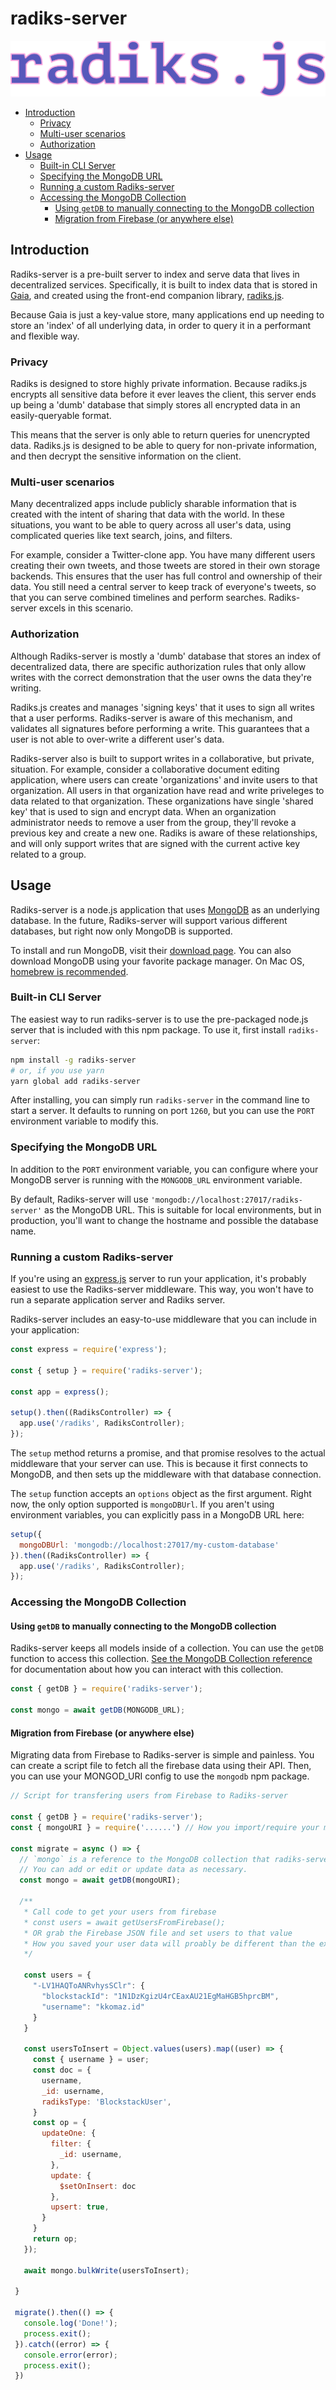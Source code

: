 # radiks-server

![radiks.js](./radiks.js@2x.png)

<!-- TOC depthFrom:2 -->

- [Introduction](#introduction)
  - [Privacy](#privacy)
  - [Multi-user scenarios](#multi-user-scenarios)
  - [Authorization](#authorization)
- [Usage](#usage)
  - [Built-in CLI Server](#built-in-cli-server)
  - [Specifying the MongoDB URL](#specifying-the-mongodb-url)
  - [Running a custom Radiks-server](#running-a-custom-radiks-server)
  - [Accessing the MongoDB Collection](#accessing-the-mongodb-collection)
    - [Using `getDB` to manually connecting to the MongoDB collection](#using-getdb-to-manually-connecting-to-the-mongodb-collection)
    - [Migration from Firebase (or anywhere else)](#migration-from-firebase-or-anywhere-else)

<!-- /TOC -->

## Introduction

Radiks-server is a pre-built server to index and serve data that lives in decentralized services. Specifically, it is built to index data that is stored in [Gaia](https://github.com/blockstack/gaia), and created using the front-end companion library, [radiks.js](https://github.com/hstove/radiks).

Because Gaia is just a key-value store, many applications end up needing to store an 'index' of all underlying data, in order to query it in a performant and flexible way.

### Privacy

Radiks is designed to store highly private information. Because radiks.js encrypts all sensitive data before it ever leaves the client, this server ends up being a 'dumb' database that simply stores all encrypted data in an easily-queryable format.

This means that the server is only able to return queries for unencrypted data. Radiks.js is designed to be able to query for non-private information, and then decrypt the sensitive information on the client.

### Multi-user scenarios

Many decentralized apps include publicly sharable information that is created with the intent of sharing that data with the world. In these situations, you want to be able to query across all user's data, using complicated queries like text search, joins, and filters.

For example, consider a Twitter-clone app. You have many different users creating their own tweets, and those tweets are stored in their own storage backends. This ensures that the user has full control and ownership of their data. You still need a central server to keep track of everyone's tweets, so that you can serve combined timelines and perform searches. Radiks-server excels in this scenario.

### Authorization

Although Radiks-server is mostly a 'dumb' database that stores an index of decentralized data, there are specific authorization rules that only allow writes with the correct demonstration that the user owns the data they're writing.

Radiks.js creates and manages 'signing keys' that it uses to sign all writes that a user performs. Radiks-server is aware of this mechanism, and validates all signatures before performing a write. This guarantees that a user is not able to over-write a different user's data.

Radiks-server also is built to support writes in a collaborative, but private, situation. For example, consider a collaborative document editing application, where users can create 'organizations' and invite users to that organization. All users in that organization have read and write priveleges to data related to that organization. These organizations have single 'shared key' that is used to sign and encrypt data. When an organization administrator needs to remove a user from the group, they'll revoke a previous key and create a new one. Radiks is aware of these relationships, and will only support writes that are signed with the current active key related to a group.

## Usage

Radiks-server is a node.js application that uses [MongoDB](https://www.mongodb.com/) as an underlying database. In the future, Radiks-server will support various different databases, but right now only MongoDB is supported.

To install and run MongoDB, visit their [download page](https://www.mongodb.com/download-center/community). You can also download MongoDB using your favorite package manager. On Mac OS, [homebrew is recommended](https://docs.mongodb.com/manual/tutorial/install-mongodb-on-os-x/#install-mongodb-community-edition-with-homebrew).

### Built-in CLI Server

The easiest way to run radiks-server is to use the pre-packaged node.js server that is included with this npm package. To use it, first install `radiks-server`:

~~~bash
npm install -g radiks-server
# or, if you use yarn
yarn global add radiks-server
~~~

After installing, you can simply run `radiks-server` in the command line to start a server. It defaults to running on port `1260`, but you can use the `PORT` environment variable to modify this.

### Specifying the MongoDB URL

In addition to the `PORT` environment variable, you can configure where your MongoDB server is running with the `MONGODB_URL` environment variable.

By default, Radiks-server will use `'mongodb://localhost:27017/radiks-server'` as the MongoDB URL. This is suitable for local environments, but in production, you'll want to change the hostname and possible the database name.

### Running a custom Radiks-server

If you're using an [express.js](https://expressjs.com/) server to run your application, it's probably easiest to use the Radiks-server middleware. This way, you won't have to run a separate application server and Radiks server.

Radiks-server includes an easy-to-use middleware that you can include in your application:

~~~javascript
const express = require('express');

const { setup } = require('radiks-server');

const app = express();

setup().then((RadiksController) => {
  app.use('/radiks', RadiksController);
});
~~~

The `setup` method returns a promise, and that promise resolves to the actual middleware that your server can use. This is because it first connects to MongoDB, and then sets up the middleware with that database connection.

The `setup` function accepts an `options` object as the first argument. Right now, the only option supported is `mongoDBUrl`. If you aren't using environment variables, you can explicitly pass in a MongoDB URL here:

~~~javascript
setup({
  mongoDBUrl: 'mongodb://localhost:27017/my-custom-database'
}).then((RadiksController) => {
  app.use('/radiks', RadiksController);
});
~~~

### Accessing the MongoDB Collection

#### Using `getDB` to manually connecting to the MongoDB collection

Radiks-server keeps all models inside of a collection. You can use the `getDB` function to access this collection. [See the MongoDB Collection reference](https://mongodb.github.io/node-mongodb-native/3.1/api/Collection.html) for documentation about how you can interact with this collection.

~~~js
const { getDB } = require('radiks-server');

const mongo = await getDB(MONGODB_URL);
~~~

#### Migration from Firebase (or anywhere else)

Migrating data from Firebase to Radiks-server is simple and painless.  You can create a script file to fetch all the firebase data using their API.  Then, you can use your MONGOD_URI config to use the `mongodb` npm package.

```js
// Script for transfering users from Firebase to Radiks-server

const { getDB } = require('radiks-server');
const { mongoURI } = require('......') // How you import/require your mongoURI is up to you

const migrate = async () => {
  // `mongo` is a reference to the MongoDB collection that radiks-server uses.
  // You can add or edit or update data as necessary.
  const mongo = await getDB(mongoURI);

  /**
   * Call code to get your users from firebase
   * const users = await getUsersFromFirebase();
   * OR grab the Firebase JSON file and set users to that value
   * How you saved your user data will proably be different than the example below
   */

   const users = {
     "-LV1HAQToANRvhysSClr": {
       "blockstackId": "1N1DzKgizU4rCEaxAU21EgMaHGB5hprcBM",
       "username": "kkomaz.id"
     }
   }

   const usersToInsert = Object.values(users).map((user) => {
     const { username } = user;
     const doc = {
       username,
       _id: username,
       radiksType: 'BlockstackUser',
     }
     const op = {
       updateOne: {
         filter: {
           _id: username,
         },
         update: {
           $setOnInsert: doc
         },
         upsert: true,
       }
     }
     return op;
   });

   await mongo.bulkWrite(usersToInsert);

 }

 migrate().then(() => {
   console.log('Done!');
   process.exit();
 }).catch((error) => {
   console.error(error);
   process.exit();
 })
```
